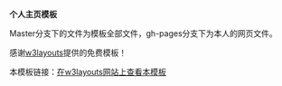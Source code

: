 **个人主页模板**

Master分支下的文件为模板全部文件，gh-pages分支下为本人的网页文件。

感谢[w3layouts](http://w3layouts.com/ "http://w3layouts.com/")提供的免费模板！

本模板链接：[在w3layouts网站上查看本模板](http://w3layouts.com/onepage-portfolio-corporate-portfolio-flat-bootstrap-responsive-web-template/ "http://w3layouts.com/onepage-portfolio-corporate-portfolio-flat-bootstrap-responsive-web-template/")
